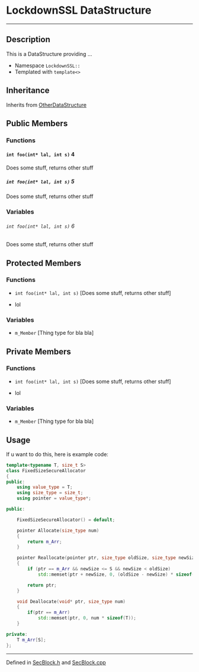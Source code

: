 # LockdownSSL DataStructure

***

## Description
This is a DataStructure providing ...

* Namespace `LockdownSSL::`
* Templated  with `template<>`

## Inheritance
Inherits from [OtherDataStructure](https://google.com)

## Public Members

### Functions

#### `int foo(int* lal, int s)` 4
Does some stuff, returns other stuff

##### `int foo(int* lal, int s)` 5
Does some stuff, returns other stuff

### Variables
###### `int foo(int* lal, int s)` 6
Does some stuff, returns other stuff

## Protected Members

### Functions

* `int foo(int* lal, int s)`
[Does some stuff, returns other stuff]

* lol
### Variables
* `m_Member` [Thing type for bla bla]

## Private Members

### Functions

* `int foo(int* lal, int s)`
[Does some stuff, returns other stuff]

* lol
### Variables
* `m_Member` [Thing type for bla bla]

## Usage
If u want to do this, here is example code:
```C++
template<typename T, size_t S>
class FixedSizeSecureAllocator
{
public:
    using value_type = T;
    using size_type = size_t;
    using pointer = value_type*;

public:

    FixedSizeSecureAllocator() = default;

    pointer Allocate(size_type num)
    {
        return m_Arr;
    }

    pointer Reallocate(pointer ptr, size_type oldSize, size_type newSize)
    {
        if (ptr == m_Arr && newSize <= S && newSize < oldSize)
            std::memset(ptr + newSize, 0, (oldSize - newSize) * sizeof(T));

        return ptr;
    }

    void Deallocate(void* ptr, size_type num)
    {
        if(ptr == m_Arr)
            std::memset(ptr, 0, num * sizeof(T));
    }

private:
    T m_Arr[S];
};
```


***

Defined in [SecBlock.h](https://google.com) and [SecBlock.cpp](https://google.com)
